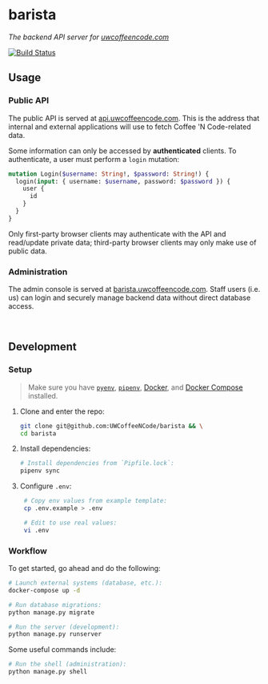 # barista

_The backend API server for [uwcoffeencode.com](https://uwcoffeencode.com)_

[![Build Status][drone-img]][drone]

## Usage

### Public API

The public API is served at
[api.uwcoffeencode.com](https://api.uwcoffeencode.com).
This is the address that internal and external applications will use to
fetch Coffee 'N Code-related data.

Some information can only be accessed by **authenticated** clients.
To authenticate, a user must perform a `login` mutation:

```graphql
mutation Login($username: String!, $password: String!) {
  login(input: { username: $username, password: $password }) {
    user {
      id
    }
  }
}
```

Only first-party browser clients may authenticate with the API and
read/update private data; third-party browser clients may only make use of
public data.

### Administration

The admin console is served at
[barista.uwcoffeencode.com](https://barista.uwcoffeencode.com). Staff users
(i.e. us) can login and securely manage backend data without direct database
access.

<br />

## Development

### Setup

> Make sure you have [`pyenv`](https://github.com/pyenv/pyenv),
> [`pipenv`](https://pypi.org/project/pipenv/),
> [Docker](https://docs.docker.com/get-docker/), and
> [Docker Compose](https://docs.docker.com/compose/) installed.

1. Clone and enter the repo:

   ```bash
   git clone git@github.com:UWCoffeeNCode/barista && \
   cd barista
   ```

2. Install dependencies:

   ```bash
   # Install dependencies from `Pipfile.lock`:
   pipenv sync
   ```

3. Configure `.env`:

   ```bash
    # Copy env values from example template:
    cp .env.example > .env

    # Edit to use real values:
    vi .env
   ```

### Workflow

To get started, go ahead and do the following:

```bash
# Launch external systems (database, etc.):
docker-compose up -d

# Run database migrations:
python manage.py migrate

# Run the server (development):
python manage.py runserver
```

Some useful commands include:

```bash
# Run the shell (administration):
python manage.py shell
```

[drone]: https://ci.stevenxie.me/UWCoffeeNCode/barista
[drone-img]: https://ci.stevenxie.me/api/badges/UWCoffeeNCode/barista/status.svg
